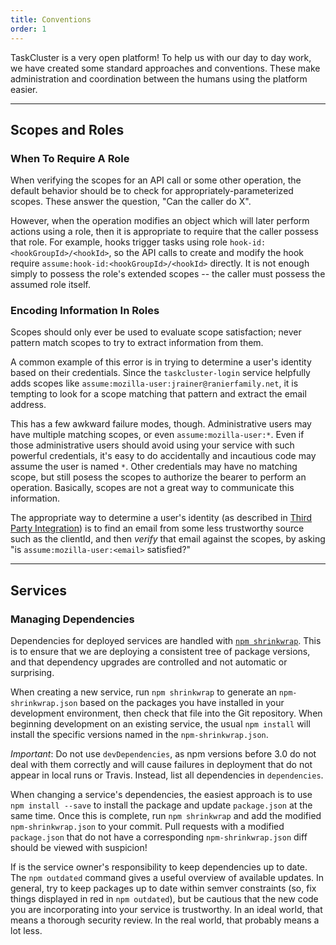 ```yaml
---
title: Conventions
order: 1
---
```


TaskCluster is a very open platform!
To help us with our day to day work, we have created some standard approaches and conventions.
These make administration and coordination between the humans using the platform easier.

---

## Scopes and Roles

### When To Require A Role

When verifying the scopes for an API call or some other operation, the default behavior should be to check for appropriately-parameterized scopes.
These answer the question, "Can the caller do X".

However, when the operation modifies an object which will later perform actions using a role, then it is appropriate to require that the caller possess that role.
For example, hooks trigger tasks using role `hook-id:<hookGroupId>/<hookId>`, so the API calls to create and modify the hook require `assume:hook-id:<hookGroupId>/<hookId>` directly.
It is not enough simply to possess the role's extended scopes -- the caller must possess the assumed role itself.

### Encoding Information In Roles

Scopes should only ever be used to evaluate scope satisfaction; never pattern match scopes to try to extract information from them.

A common example of this error is in trying to determine a user's identity based on their credentials.
Since the `taskcluster-login` service helpfully adds scopes like `assume:mozilla-user:jrainer@ranierfamily.net`, it is tempting to look for a scope matching that pattern and extract the email address.

This has a few awkward failure modes, though.
Administrative users may have multiple matching scopes, or even `assume:mozilla-user:*`.
Even if those administrative users should avoid using your service with such powerful credentials, it's easy to do accidentally and incautious code may assume the user is named `*`.
Other credentials may have no matching scope, but still posess the scopes to authorize the bearer to perform an operation.
Basically, scopes are not a great way to communicate this information.

The appropriate way to determine a user's identity (as described in [Third Party Integration](/manual/integrations/apis/3rdparty)) is to find an email from some less trustworthy source such as the clientId, and then *verify* that email against the scopes, by asking "is `assume:mozilla-user:<email>` satisfied?"

---

## Services

### Managing Dependencies

Dependencies for deployed services are handled with [`npm shrinkwrap`](https://docs.npmjs.com/cli/shrinkwrap).
This is to ensure that we are deploying a consistent tree of package versions, and that dependency upgrades are controlled and not automatic or surprising.

When creating a new service, run `npm shrinkwrap` to generate an `npm-shrinkwrap.json` based on the packages you have installed in your development environment, then check that file into the Git repository.
When beginning development on an existing service, the usual `npm install` will install the specific versions named in the `npm-shrinkwrap.json`.

*Important*: Do not use `devDependencies`, as npm versions before 3.0 do not deal with them correctly and will cause failures in deployment that do not appear in local runs or Travis.
Instead, list all dependencies in `dependencies`.

When changing a service's dependencies, the easiest approach is to use `npm install --save` to install the package and update `package.json` at the same time.
Once this is complete, run `npm shrinkwrap` and add the modified `npm-shrinkwrap.json` to your commit.
Pull requests with a modified `package.json` that do not have a corresponding `npm-shrinkwrap.json` diff should be viewed with suspicion!

If is the service owner's responsibility to keep dependencies up to date.
The `npm outdated` command gives a useful overview of available updates.
In general, try to keep packages up to date within semver constraints (so, fix things displayed in red in `npm outdated`), but be cautious that the new code you are incorporating into your service is trustworthy.
In an ideal world, that means a thorough security review.
In the real world, that probably means a lot less.
